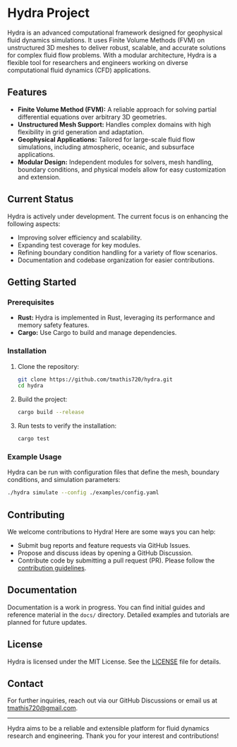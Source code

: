 # Hydra Project

Hydra is an advanced computational framework designed for geophysical fluid dynamics simulations. It uses Finite Volume Methods (FVM) on unstructured 3D meshes to deliver robust, scalable, and accurate solutions for complex fluid flow problems. With a modular architecture, Hydra is a flexible tool for researchers and engineers working on diverse computational fluid dynamics (CFD) applications.

## Features
- **Finite Volume Method (FVM):** A reliable approach for solving partial differential equations over arbitrary 3D geometries.
- **Unstructured Mesh Support:** Handles complex domains with high flexibility in grid generation and adaptation.
- **Geophysical Applications:** Tailored for large-scale fluid flow simulations, including atmospheric, oceanic, and subsurface applications.
- **Modular Design:** Independent modules for solvers, mesh handling, boundary conditions, and physical models allow for easy customization and extension.

## Current Status
Hydra is actively under development. The current focus is on enhancing the following aspects:
- Improving solver efficiency and scalability.
- Expanding test coverage for key modules.
- Refining boundary condition handling for a variety of flow scenarios.
- Documentation and codebase organization for easier contributions.

## Getting Started
### Prerequisites
- **Rust:** Hydra is implemented in Rust, leveraging its performance and memory safety features.
- **Cargo:** Use Cargo to build and manage dependencies.

### Installation
1. Clone the repository:
   ```bash
   git clone https://github.com/tmathis720/hydra.git
   cd hydra
   ```
2. Build the project:
   ```bash
   cargo build --release
   ```
3. Run tests to verify the installation:
   ```bash
   cargo test
   ```

### Example Usage
Hydra can be run with configuration files that define the mesh, boundary conditions, and simulation parameters:
```bash
./hydra simulate --config ./examples/config.yaml
```

## Contributing
We welcome contributions to Hydra! Here are some ways you can help:
- Submit bug reports and feature requests via GitHub Issues.
- Propose and discuss ideas by opening a GitHub Discussion.
- Contribute code by submitting a pull request (PR). Please follow the [contribution guidelines](CONTRIBUTING.md).

## Documentation
Documentation is a work in progress. You can find initial guides and reference material in the `docs/` directory. Detailed examples and tutorials are planned for future updates.

## License
Hydra is licensed under the MIT License. See the [LICENSE](LICENSE.md) file for details.

## Contact
For further inquiries, reach out via our GitHub Discussions or email us at [tmathis720@gmail.com](mailto:tmathis720@gmail.com).

---

Hydra aims to be a reliable and extensible platform for fluid dynamics research and engineering. Thank you for your interest and contributions!